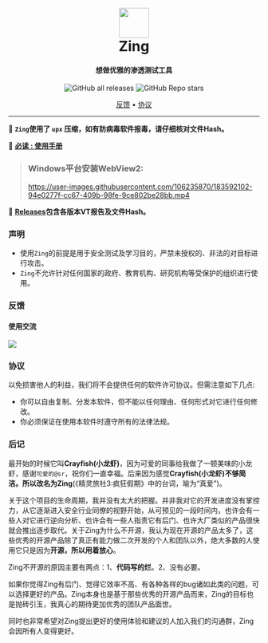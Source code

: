 <h1 align="center">
  <br>
  <img src="https://raw.githubusercontent.com/feitu-dev/Zing/main/images/logo.png" alt="" title="" width="60" height="60" />
  <br> Zing
</h1>

<h4 align="center">想做优雅的渗透测试工具</h4>

<p align="center">
<img alt="GitHub all releases" src="https://img.shields.io/github/downloads/feitu-dev/Zing/total?style=for-the-badge">
<img alt="GitHub Repo stars" src="https://img.shields.io/github/stars/feitu-dev/Zing?style=for-the-badge">
</p>

<p align="center">
  <a href="#反馈">反馈</a> •
  <a href="#协议">协议</a>
</p>

---

🏁 **`Zing`使用了 `upx` 压缩，如有防病毒软件报毒，请仔细核对文件Hash。**

🏁 **[必读 : 使用手册](https://github.com/feitu-dev/Zing/wiki)**

> ### Windows平台安装WebView2:
> https://user-images.githubusercontent.com/106235870/183592102-94e0277f-cc67-409b-98fe-9ce802be28bb.mp4

🏁 **[Releases](https://github.com/feitu-dev/Zing/releases)包含各版本VT报告及文件Hash。**




### 声明

- 使用`Zing`的前提是用于安全测试及学习目的，严禁未授权的、非法的对目标进行攻击。
- `Zing`不允许针对任何国家的政府、教育机构、研究机构等受保护的组织进行使用。

### 反馈

#### 使用交流

![](https://raw.githubusercontent.com/feitu-dev/Zing/main/images/wechat.png "")

### 协议

以免损害他人的利益，我们将不会提供任何的软件许可协议。但需注意如下几点:

- 你可以自由复制、分发本软件，但不能以任何理由、任何形式对它进行任何修改。
- 你必须保证在使用本软件时遵守所有的法律法规。

### 后记

最开始的时候它叫**Crayfish(小龙虾)**，因为可爱的同事给我做了一顿美味的小龙虾，感谢`可爱的@sr`，祝你们一直幸福。后来因为感觉**Crayfish(小龙虾)**不够简洁。所以改名为**Zing**(《精灵旅社3:疯狂假期》中的台词，喻为“真爱”)。

关于这个项目的生命周期，我并没有太大的把握。并非我对它的开发进度没有掌控力，从它逐渐进入安全行业同僚的视野开始，从可预见的一段时间内，也许会有一些人对它进行逆向分析、也许会有一些人指责它有后门、也许大厂类似的产品很快就会推出逐步取代。关于Zing为什么不开源，我认为现在开源的产品太多了，这些优秀的开源产品除了真正有能力做二次开发的个人和团队以外，绝大多数的人使用它只是因为**开源，所以用着放心**。

Zing不开源的原因主要有两点：1、**代码写的烂**。2、没有必要。

如果你觉得Zing有后门、觉得它效率不高、有各种各样的bug诸如此类的问题，可以选择更好的产品。Zing本身也是基于那些优秀的开源产品而来，Zing的目标也是抛砖引玉，我真心的期待更加优秀的团队产品面世。

同时也非常希望对Zing提出更好的使用体验和建议的人加入我们的沟通群，Zing会因所有人变得更好。
